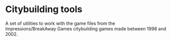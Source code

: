 # Citybuilding tools

A set of utilities to work with the game files from the Impressions/BreakAway Games citybuilding games made between 1998 and 2002.

